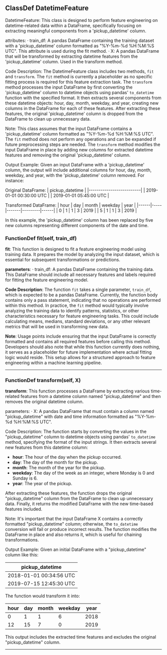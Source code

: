 ## ClassDef DatetimeFeature
DatetimeFeature: This class is designed to perform feature engineering on datetime-related data within a DataFrame, specifically focusing on extracting meaningful components from a 'pickup_datetime' column.

attributes:
· train_df: A pandas DataFrame containing the training dataset with a 'pickup_datetime' column formatted as "%Y-%m-%d %H:%M:%S UTC". This attribute is used during the fit method.
· X: A pandas DataFrame that will be transformed by extracting datetime features from the 'pickup_datetime' column. Used in the transform method.

Code Description: The DatetimeFeature class includes two methods, `fit` and `transform`. The `fit` method is currently a placeholder as no specific fitting process is required for this feature extraction task. The `transform` method processes the input DataFrame by first converting the 'pickup_datetime' column to datetime objects using pandas' `to_datetime` function with the specified format. It then extracts several components from these datetime objects: hour, day, month, weekday, and year, creating new columns in the DataFrame for each of these features. After extracting these features, the original 'pickup_datetime' column is dropped from the DataFrame to clean up unnecessary data.

Note: This class assumes that the input DataFrame contains a 'pickup_datetime' column formatted as "%Y-%m-%d %H:%M:%S UTC". The `fit` method does not perform any operations and can be expanded if future preprocessing steps are needed. The `transform` method modifies the input DataFrame in place by adding new columns for extracted datetime features and removing the original 'pickup_datetime' column.

Output Example: Given an input DataFrame with a 'pickup_datetime' column, the output will include additional columns for hour, day, month, weekday, and year, with the 'pickup_datetime' column removed. For instance:

Original DataFrame:
| pickup_datetime          |
|--------------------------|
| 2019-01-01 00:30:00 UTC  |
| 2019-01-01 05:45:00 UTC  |

Transformed DataFrame:
| hour | day | month | weekday | year |
|------|-----|-------|---------|------|
|    0 |   1 |     1 |       3 | 2019 |
|    5 |   1 |     1 |       3 | 2019 |

In this example, the 'pickup_datetime' column has been replaced by five new columns representing different components of the date and time.
### FunctionDef fit(self, train_df)
**fit**: This function is designed to fit a feature engineering model using training data. It prepares the model by analyzing the input dataset, which is essential for subsequent transformations or predictions.

**parameters**:
· train_df: A pandas DataFrame containing the training data. This DataFrame should include all necessary features and labels required for fitting the feature engineering model.

**Code Description**: The function `fit` takes a single parameter, `train_df`, which is expected to be a pandas DataFrame. Currently, the function body contains only a pass statement, indicating that no operations are performed within this method. In practice, the `fit` method would typically involve analyzing the training data to identify patterns, statistics, or other characteristics necessary for feature engineering tasks. This could include calculating means, medians, standard deviations, or any other relevant metrics that will be used in transforming new data.

**Note**: Usage points include ensuring that the input DataFrame is correctly formatted and contains all required features before calling this method. Developers should also note that while this function currently does nothing, it serves as a placeholder for future implementation where actual fitting logic would reside. This setup allows for a structured approach to feature engineering within a machine learning pipeline.
***
### FunctionDef transform(self, X)
**transform**: This function processes a DataFrame by extracting various time-related features from a datetime column named "pickup_datetime" and then removes the original datetime column.

parameters:
· X: A pandas DataFrame that must contain a column named "pickup_datetime" with date and time information formatted as "%Y-%m-%d %H:%M:%S UTC".

Code Description: The function starts by converting the values in the "pickup_datetime" column to datetime objects using pandas' `to_datetime` method, specifying the format of the input strings. It then extracts several new features from this datetime column:
- **hour**: The hour of the day when the pickup occurred.
- **day**: The day of the month for the pickup.
- **month**: The month of the year for the pickup.
- **weekday**: The day of the week as an integer, where Monday is 0 and Sunday is 6.
- **year**: The year of the pickup.

After extracting these features, the function drops the original "pickup_datetime" column from the DataFrame to clean up unnecessary data. Finally, it returns the modified DataFrame with the new time-based features included.

Note: It's important that the input DataFrame X contains a correctly formatted "pickup_datetime" column; otherwise, the `to_datetime` conversion will fail or produce incorrect results. The function modifies the DataFrame in place and also returns it, which is useful for chaining transformations.

Output Example: Given an initial DataFrame with a "pickup_datetime" column like this:

| pickup_datetime         |
|-------------------------|
| 2018-01-01 00:34:56 UTC |
| 2019-07-15 12:45:30 UTC |

The function would transform it into:

| hour | day | month | weekday | year |
|------|-----|-------|---------|------|
|    0 |   1 |     1 |       6 | 2018 |
|   12 |  15 |     7 |       0 | 2019 |

This output includes the extracted time features and excludes the original "pickup_datetime" column.
***
